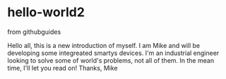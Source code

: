 # hello-world2
from githubguides

Hello all, this is a new introduction of myself. I am Mike and will be developing some integreated smartys devices. 
I'm an industrial engineer looking to solve some of world's problems, not all of them. In the mean time, I'll let you read on! 
Thanks,
Mike 
